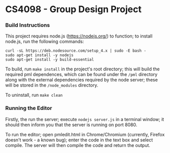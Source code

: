 
# CS4098 - Group Design Project

### Build Instructions

This project requires node.js (https://nodejs.org/) to function; to install node.js, run the following commands:

```
curl -sL https://deb.nodesource.com/setup_4.x | sudo -E bash -
sudo apt-get install -y nodejs
sudo apt-get install -y build-essential
```

To build, run `make install` in the project's root directory; this will build the required pml dependences, which can be found under the `/pml` directory along with the external dependencies required by the node server; these will be stored in the `/node_modules` directory.

To uninstall, run `make clean`

### Running the Editor

Firstly, the run the server; execute `nodejs server.js` in a terminal window; it should then inform you that the server is running on port 8080.

To run the editor; open pmledit.html in Chrome/Chromium (currently, Firefox doesn't work - a known bug); enter the code in the text box and select compile. The server will then compile the code and return the output.